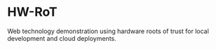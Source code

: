 # HW-RoT
Web technology demonstration using hardware roots of trust for local development and cloud deployments.
